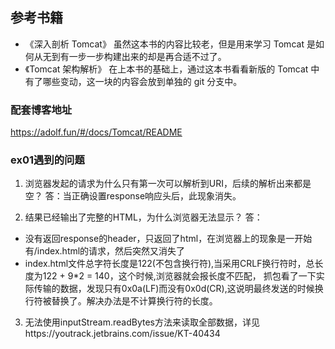 ## 参考书籍
- 《深入剖析 Tomcat》
虽然这本书的内容比较老，但是用来学习 Tomcat 是如何从无到有一步一步构建出来的却是再合适不过了。
- 《Tomcat 架构解析》
在上本书的基础上，通过这本书看看新版的 Tomcat 中有了哪些变动，这一块的内容会放到单独的 git 分支中。

### 配套博客地址
https://adolf.fun/#/docs/Tomcat/README

### ex01遇到的问题
1. 浏览器发起的请求为什么只有第一次可以解析到URI，后续的解析出来都是空？
答：当正确设置response响应头后，此现象消失。

2. 结果已经输出了完整的HTML，为什么浏览器无法显示？
答：
- 没有返回response的header，只返回了html，在浏览器上的现象是一开始有/index.html的请求，然后突然又消失了
- index.html文件总字符长度是122(不包含换行符),当采用CRLF换行符时，总长度为122 + 9*2 = 140，这个时候,浏览器就会报长度不匹配，
抓包看了一下实际传输的数据，发现只有0x0a(LF)而没有0x0d(CR),这说明最终发送的时候换行符被替换了。解决办法是不计算换行符的长度。

3. 无法使用inputStream.readBytes方法来读取全部数据，详见https://youtrack.jetbrains.com/issue/KT-40434